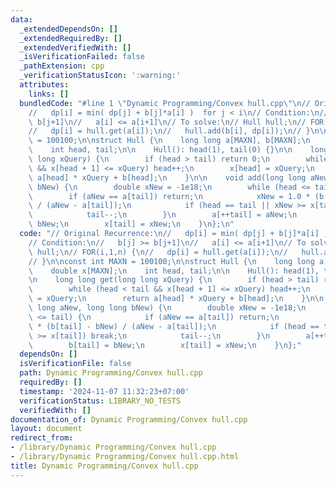 ```yaml
---
data:
  _extendedDependsOn: []
  _extendedRequiredBy: []
  _extendedVerifiedWith: []
  _isVerificationFailed: false
  _pathExtension: cpp
  _verificationStatusIcon: ':warning:'
  attributes:
    links: []
  bundledCode: "#line 1 \"Dynamic Programming/Convex hull.cpp\"\n// Original Recurrence:\n\
    //   dp[i] = min( dp[j] + b[j]*a[i] )  for j < i\n// Condition:\n//   b[j] >=\
    \ b[j+1]\n//   a[i] <= a[i+1]\n// To solve:\n// Hull hull;\n// FOR(i,1,n) {\n\
    //   dp[i] = hull.get(a[i]);\n//   hull.add(b[i], dp[i]);\n// }\n\nconst int MAXN\
    \ = 100100;\n\nstruct Hull {\n    long long a[MAXN], b[MAXN];\n    double x[MAXN];\n\
    \    int head, tail;\n\n    Hull(): head(1), tail(0) {}\n\n    long long get(long\
    \ long xQuery) {\n        if (head > tail) return 0;\n        while (head < tail\
    \ && x[head + 1] <= xQuery) head++;\n        x[head] = xQuery;\n        return\
    \ a[head] * xQuery + b[head];\n    }\n\n    void add(long long aNew, long long\
    \ bNew) {\n        double xNew = -1e18;\n        while (head <= tail) {\n    \
    \        if (aNew == a[tail]) return;\n            xNew = 1.0 * (b[tail] - bNew)\
    \ / (aNew - a[tail]);\n            if (head == tail || xNew >= x[tail]) break;\n\
    \            tail--;\n        }\n        a[++tail] = aNew;\n        b[tail] =\
    \ bNew;\n        x[tail] = xNew;\n    }\n};\n"
  code: "// Original Recurrence:\n//   dp[i] = min( dp[j] + b[j]*a[i] )  for j < i\n\
    // Condition:\n//   b[j] >= b[j+1]\n//   a[i] <= a[i+1]\n// To solve:\n// Hull\
    \ hull;\n// FOR(i,1,n) {\n//   dp[i] = hull.get(a[i]);\n//   hull.add(b[i], dp[i]);\n\
    // }\n\nconst int MAXN = 100100;\n\nstruct Hull {\n    long long a[MAXN], b[MAXN];\n\
    \    double x[MAXN];\n    int head, tail;\n\n    Hull(): head(1), tail(0) {}\n\
    \n    long long get(long long xQuery) {\n        if (head > tail) return 0;\n\
    \        while (head < tail && x[head + 1] <= xQuery) head++;\n        x[head]\
    \ = xQuery;\n        return a[head] * xQuery + b[head];\n    }\n\n    void add(long\
    \ long aNew, long long bNew) {\n        double xNew = -1e18;\n        while (head\
    \ <= tail) {\n            if (aNew == a[tail]) return;\n            xNew = 1.0\
    \ * (b[tail] - bNew) / (aNew - a[tail]);\n            if (head == tail || xNew\
    \ >= x[tail]) break;\n            tail--;\n        }\n        a[++tail] = aNew;\n\
    \        b[tail] = bNew;\n        x[tail] = xNew;\n    }\n};"
  dependsOn: []
  isVerificationFile: false
  path: Dynamic Programming/Convex hull.cpp
  requiredBy: []
  timestamp: '2024-11-07 11:32:23+07:00'
  verificationStatus: LIBRARY_NO_TESTS
  verifiedWith: []
documentation_of: Dynamic Programming/Convex hull.cpp
layout: document
redirect_from:
- /library/Dynamic Programming/Convex hull.cpp
- /library/Dynamic Programming/Convex hull.cpp.html
title: Dynamic Programming/Convex hull.cpp
---
```

